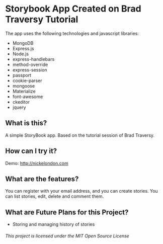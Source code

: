 # Storybook App Created on Brad Traversy Tutorial
The app uses the following technologies and javascript libraries:
* MongoDB
* Express.js
* Node.js
* express-handlebars
* method-override
* express-session
* passport
* cookie-parser
* mongoose
* Materialize
* font-awesome
* ckeditor
* jquery

## What is this?
A simple StoryBook app. Based on the tutorial session of Brad Traversy.

## How can I try it?
Demo: http://nickelondon.com

## What are the features?
You can register with your email address, and you can create stories. You can list stories, edit, delete and comment them. 

## What are Future Plans for this Project?
* Storing and managing history of stories

###### This project is licensed under the MIT Open Source License
